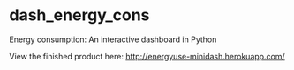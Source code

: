 # dash_energy_cons
Energy consumption: An interactive dashboard in Python

View the finished product here: http://energyuse-minidash.herokuapp.com/

